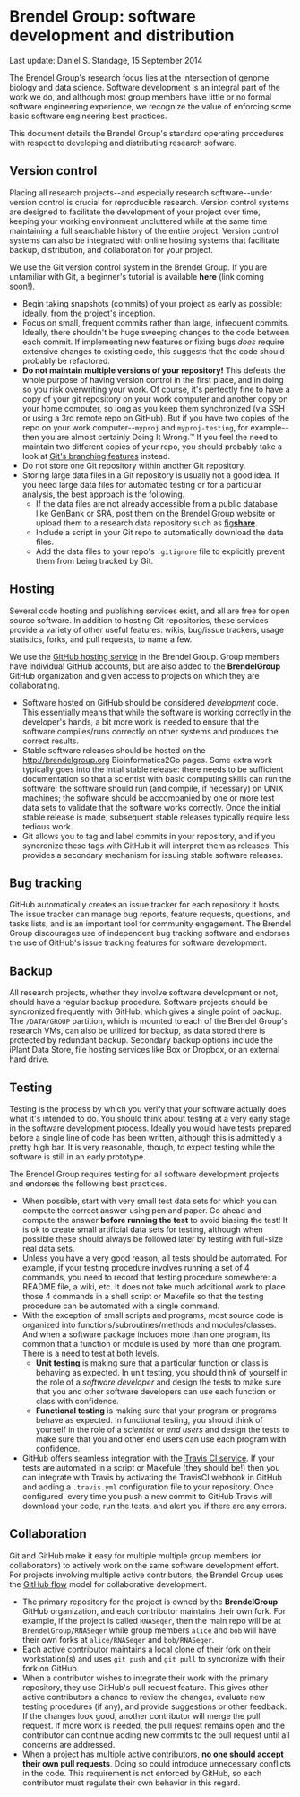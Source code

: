 # Brendel Group: software development and distribution
Last update: Daniel S. Standage, 15 September 2014

The Brendel Group's research focus lies at the intersection of genome biology and data science.
Software development is an integral part of the work we do, and although most group members have little or no formal software engineering experience, we recognize the value of enforcing some basic software engineering best practices.

This document details the Brendel Group's standard operating procedures with respect to developing and distributing research sofware.

## Version control

Placing all research projects--and especially research software--under version control is crucial for reproducible research.
Version control systems are designed to facilitate the development of your project over time, keeping your working environment uncluttered while at the same time maintaining a full searchable history of the entire project.
Version control systems can also be integrated with online hosting systems that facilitate backup, distribution, and collaboration for your project.

We use the Git version control system in the Brendel Group.
If you are unfamiliar with Git, a beginner's tutorial is available **here** (link coming soon!).

- Begin taking snapshots (commits) of your project as early as possible: ideally, from the project's inception.
- Focus on small, frequent commits rather than large, infrequent commits. Ideally, there shouldn't be huge sweeping changes to the code between each commit. If implementing new features or fixing bugs *does* require extensive changes to existing code, this suggests that the code should probably be refactored.
- **Do not maintain multiple versions of your repository!** This defeats the whole purpose of having version control in the first place, and in doing so you risk overwriting your work. Of course, it's perfectly fine to have a copy of your git repository on your work computer and another copy on your home computer, so long as you keep them synchronized (via SSH or using a 3rd remote repo on GitHub). But if you have two copies of the repo on your work computer--``myproj`` and ``myproj-testing``, for example--then you are almost certainly Doing It Wrong.™ If you feel the need to maintain two different copies of your repo, you should probably take a look at [Git's branching features](http://git-scm.com/book/en/Git-Branching-Basic-Branching-and-Merging) instead.
- Do not store one Git repository within another Git repository.
- Storing large data files in a Git repository is usually not a good idea. If you need large data files for automated testing or for a particular analysis, the best approach is the following.
    - If the data files are not already accessible from a public database like GenBank or SRA, post them on the Brendel Group website or upload them to a research data repository such as [fig<b>share</b>](http://figshare.com/).
    - Include a script in your Git repo to automatically download the data files.
    - Add the data files to your repo's ``.gitignore`` file to explicitly prevent them from being tracked by Git.

## Hosting

Several code hosting and publishing services exist, and all are free for open source software.
In addition to hosting Git repositories, these services provide a variety of other useful features: wikis, bug/issue trackers, usage statistics, forks, and pull requests, to name a few.

We use the [GitHub hosting service](http://github.com) in the Brendel Group.
Group members have individual GitHub accounts, but are also added to the **BrendelGroup** GitHub organization and given access to projects on which they are collaborating.

- Software hosted on GitHub should be considered *development* code. This essentially means that while the software is working correctly in the developer's hands, a bit more work is needed to ensure that the software compiles/runs correctly on other systems and produces the correct results.
- Stable software releases should be hosted on the http://brendelgroup.org Bioinformatics2Go pages. Some extra work typically goes into the intial stable release: there needs to be sufficient documentation so that a scientist with basic computing skills can run the software; the software should run (and compile, if necessary) on UNIX machines; the software should be accompanied by one or more test data sets to validate that the software works correctly. Once the initial stable release is made, subsequent stable releases typically require less tedious work.
- Git allows you to tag and label commits in your repository, and if you syncronize these tags with GitHub it will interpret them as releases. This provides a secondary mechanism for issuing stable software releases.

## Bug tracking

GitHub automatically creates an issue tracker for each repository it hosts.
The issue tracker can manage bug reports, feature requests, questions, and tasks lists, and is an important tool for community engagement.
The Brendel Group discourages use of independent bug tracking software and endorses the use of GitHub's issue tracking features for software development.

## Backup

All research projects, whether they involve software development or not, should have a regular backup procedure.
Software projects should be syncronized frequently with GitHub, which gives a single point of backup.
The ``/DATA/GROUP`` partition, which is mounted to each of the Brendel Group's research VMs, can also be utilized for backup, as data stored there is protected by redundant backup.
Secondary backup options include the iPlant Data Store, file hosting services like Box or Dropbox, or an external hard drive.

## Testing

Testing is the process by which you verify that your software actually does what it's intended to do.
You should think about testing at a very early stage in the software development process.
Ideally you would have tests prepared before a single line of code has been written, although this is admittedly a pretty high bar.
It is very reasonable, though, to expect testing while the software is still in an early prototype.

The Brendel Group requires testing for all software development projects and endorses the following best practices.

- When possible, start with very small test data sets for which you can compute the correct answer using pen and paper. Go ahead and compute the answer **before running the test** to avoid biasing the test! It is ok to create small artificial data sets for testing, although when possible these should always be followed later by testing with full-size real data sets.
- Unless you have a very good reason, all tests should be automated. For example, if your testing procedure involves running a set of 4 commands, you need to record that testing procedure somewhere: a README file, a wiki, etc. It does not take much additional work to place those 4 commands in a shell script or Makefile so that the testing procedure can be automated with a single command.
- With the exception of small scripts and programs, most source code is organized into functions/subroutines/methods and  modules/classes. And when a software package includes more than one program, its common that a function or module is used by more than one program. There is a need to test at both levels.
    - **Unit testing** is making sure that a particular function or class is behaving as expected. In unit testing, you should think of yourself in the role of a *software developer* and design the tests to make sure that you and other software developers can use each function or class with confidence.
    - **Functional testing** is making sure that your program or programs behave as expected. In functional testing, you should think of yourself in the role of a *scientist* or *end users* and design the tests to make sure that you and other end users can use each program with confidence.
- GitHub offers seamless integration with the [Travis CI service](https://travis-ci.org/). If your tests are automated in a script or Makefule (they should be!) then you can integrate with Travis by activating the TravisCI webhook in GitHub and adding a ``.travis.yml`` configuration file to your repository. Once configured, every time you push a new commit to GitHub Travis will download your code, run the tests, and alert you if there are any errors.

## Collaboration

Git and GitHub make it easy for multiple multiple group members (or collaborators) to actively work on the same software development effort.
For projects involving multiple active contributors, the Brendel Group uses the [GitHub flow](https://guides.github.com/introduction/flow/index.html) model for collaborative development.

- The primary repository for the project is owned by the **BrendelGroup** GitHub organization, and each contributor maintains their own fork. For example, if the project is called ``RNASeqer``, then the main repo will be at ``BrendelGroup/RNASeqer`` while group members ``alice`` and ``bob`` will have their own forks at ``alice/RNASeqer`` and ``bob/RNASeqer``.
- Each active contributor maintains a local clone of their fork on their workstation(s) and uses ``git push`` and ``git pull`` to syncronize with their fork on GitHub.
- When a contributor wishes to integrate their work with the primary repository, they use GitHub's pull request feature. This gives other active contributors a chance to review the changes, evaluate new testing procedures (if any), and provide suggestions or other feedback. If the changes look good, another contributor will merge the pull request. If more work is needed, the pull request remains open and the contributor can continue adding new commits to the pull request until all concerns are addressed.
- When a project has multiple active contributors, **no one should accept their own pull requests**. Doing so could introduce unnecessary conflicts in the code. This requirement is not enforced by GitHub, so each contributor must regulate their own behavior in this regard.
